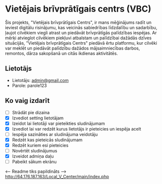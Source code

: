 # Vietējais brīvprātīgais centrs (VBC)
Šis projekts, "Vietējais brīvprātīgais Centrs", ir mans mēģinājums radīt un ieviest digitālu risinājumu, kas veicinās sabiedrības līdzdalību un sadarbību, ļaujot cilvēkiem viegli atrast un piedāvāt brīvprātīgās palīdzības iespējas. Ar mērķi atvieglot cilvēkiem piekļuvi atbalstam un palīdzībai dažādās dzīves situācijās, "Vietējais brīvprātīgais Centrs" piedāvā ērtu platformu, kur cilvēki var meklēt un piedāvāt palīdzību dažādos mājsaimniecības darbos, remontos, dārza sakopšanā un citās ikdienas aktivitātēs.
## Lietotājs
* Lietotājs: admin@gmail.com
* Parole: parole123

## Ko vaig izdarīt
- [ ] Strādāt pie dizaina
- [x] Izvediot setting lietotājam
- [x] Izeidot lai lietotāji var pieteikties sludinājumam
- [x] Izvediot lai var redzēt kurus lietotājs ir pieteicies un iespēja acelt
- [ ] Iespēja sazināties ar sludinājuma veidotāju
- [x] Redzēt kas pieteicās sludinājumam
- [x] Redzēt kuriem esi pieteicies
- [ ] Novērtēt sludinājumus
- [x] Izveidot admiņa daļu
- [ ] Pabeikt sākum ekrānu

<-- Readme tiks papildināts --> 
http://64.176.187.163/Local_V_Center/main/index.php

